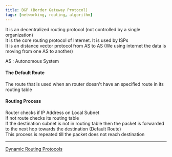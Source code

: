 ```yaml
---
title: BGP (Border Gateway Protocol)
tags: [networking, routing, algorithm]
---
```


It is an decentralized routing protocol (not controlled by a single organization)  
It is the core routing protocol of Internet. It is used by ISPs  
It is an distance vector protocol from AS to AS (We using internet the data is moving from one AS to another)

AS : Autonomous System

#### The Default Route

The route that is used when an router doesn't have an specified route in its routing table

#### Routing Process

Router checks if IP Address on Local Subnet  
If not route checks its routing table  
If the destination subnet is not in routing table then the packet is forwarded to the next hop towards the destination (Default Route)  
This process is repeated till the packet does not reach destination

---

[Dynamic Routing Protocols](../Dynamic%20Routing%20Protocols.md)